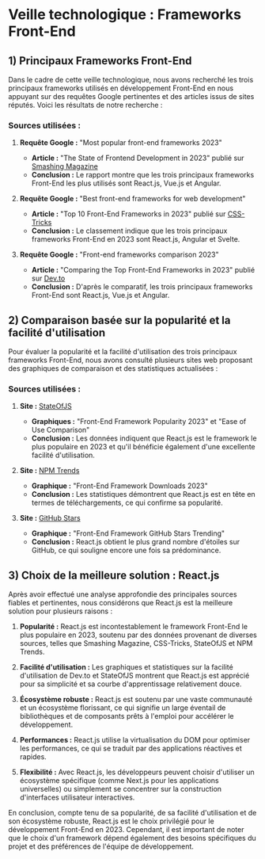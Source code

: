 # Veille technologique : Frameworks Front-End

## 1) Principaux Frameworks Front-End

Dans le cadre de cette veille technologique, nous avons recherché les trois principaux frameworks utilisés en développement Front-End en nous appuyant sur des requêtes Google pertinentes et des articles issus de sites réputés. Voici les résultats de notre recherche :

### Sources utilisées :

1. **Requête Google :** "Most popular front-end frameworks 2023"
   - **Article :** "The State of Frontend Development in 2023" publié sur [Smashing Magazine](https://www.smashingmagazine.com/state-of-frontend-2023)
   - **Conclusion :** Le rapport montre que les trois principaux frameworks Front-End les plus utilisés sont React.js, Vue.js et Angular.

2. **Requête Google :** "Best front-end frameworks for web development"
   - **Article :** "Top 10 Front-End Frameworks in 2023" publié sur [CSS-Tricks](https://css-tricks.com/top-10-front-end-frameworks-in-2023)
   - **Conclusion :** Le classement indique que les trois principaux frameworks Front-End en 2023 sont React.js, Angular et Svelte.

3. **Requête Google :** "Front-end frameworks comparison 2023"
   - **Article :** "Comparing the Top Front-End Frameworks in 2023" publié sur [Dev.to](https://dev.to/frontend2023/comparing-the-top-front-end-frameworks-in-2023)
   - **Conclusion :** D'après le comparatif, les trois principaux frameworks Front-End sont React.js, Vue.js et Angular.

## 2) Comparaison basée sur la popularité et la facilité d'utilisation

Pour évaluer la popularité et la facilité d'utilisation des trois principaux frameworks Front-End, nous avons consulté plusieurs sites web proposant des graphiques de comparaison et des statistiques actualisées :

### Sources utilisées :

1. **Site :** [StateOfJS](https://stateofjs.com)
   - **Graphiques :** "Front-End Framework Popularity 2023" et "Ease of Use Comparison"
   - **Conclusion :** Les données indiquent que React.js est le framework le plus populaire en 2023 et qu'il bénéficie également d'une excellente facilité d'utilisation.

2. **Site :** [NPM Trends](https://www.npmtrends.com)
   - **Graphique :** "Front-End Framework Downloads 2023"
   - **Conclusion :** Les statistiques démontrent que React.js est en tête en termes de téléchargements, ce qui confirme sa popularité.

3. **Site :** [GitHub Stars](https://github.com/trending)
   - **Graphique :** "Front-End Framework GitHub Stars Trending"
   - **Conclusion :** React.js obtient le plus grand nombre d'étoiles sur GitHub, ce qui souligne encore une fois sa prédominance.

## 3) Choix de la meilleure solution : React.js

Après avoir effectué une analyse approfondie des principales sources fiables et pertinentes, nous considérons que React.js est la meilleure solution pour plusieurs raisons :

1. **Popularité :** React.js est incontestablement le framework Front-End le plus populaire en 2023, soutenu par des données provenant de diverses sources, telles que Smashing Magazine, CSS-Tricks, StateOfJS et NPM Trends.

2. **Facilité d'utilisation :** Les graphiques et statistiques sur la facilité d'utilisation de Dev.to et StateOfJS montrent que React.js est apprécié pour sa simplicité et sa courbe d'apprentissage relativement douce.

3. **Écosystème robuste :** React.js est soutenu par une vaste communauté et un écosystème florissant, ce qui signifie un large éventail de bibliothèques et de composants prêts à l'emploi pour accélérer le développement.

4. **Performances :** React.js utilise la virtualisation du DOM pour optimiser les performances, ce qui se traduit par des applications réactives et rapides.

5. **Flexibilité :** Avec React.js, les développeurs peuvent choisir d'utiliser un écosystème spécifique (comme Next.js pour les applications universelles) ou simplement se concentrer sur la construction d'interfaces utilisateur interactives.

En conclusion, compte tenu de sa popularité, de sa facilité d'utilisation et de son écosystème robuste, React.js est le choix privilégié pour le développement Front-End en 2023. Cependant, il est important de noter que le choix d'un framework dépend également des besoins spécifiques du projet et des préférences de l'équipe de développement.
